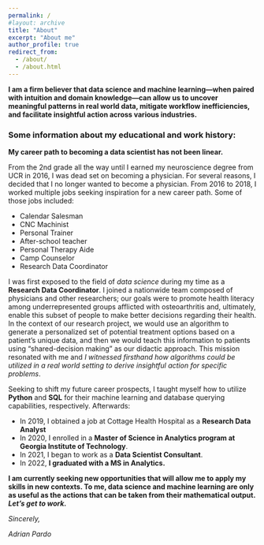 ```yaml
---
permalink: /
#layout: archive
title: "About"
excerpt: "About me"
author_profile: true
redirect_from:
  - /about/
  - /about.html
---
```


**I am a firm believer that data science and machine learning—when paired with intuition and domain knowledge—can allow us to uncover meaningful patterns in real world data, mitigate workflow inefficiencies, and facilitate insightful action across various industries.**

### Some information about my educational and work history:

**My career path to becoming a data scientist has not been linear.** 

From the 2nd grade all the way until I earned my neuroscience degree from UCR in 2016, I was dead set on becoming a physician. For several reasons, I decided that I no longer wanted to become a physician. From 2016 to 2018, I worked multiple jobs seeking inspiration for a new career path. Some of those jobs included:

- Calendar Salesman
- CNC Machinist
- Personal Trainer
- After-school teacher
- Personal Therapy Aide
- Camp Counselor
- Research Data Coordinator

I was first exposed to the field of *data science* during my time as a **Research Data Coordinator**. I joined a nationwide team composed of physicians and other researchers; our goals were to promote health literacy among underrepresented groups afflicted with osteoarthritis and, ultimately, enable this subset of people to make better decisions regarding their health. In the context of our research project, we would use an algorithm to generate a personalized set of potential treatment options based on a patient’s unique data, and then we would teach this information to patients using “shared-decision making” as our didactic approach. This mission resonated with me and *I witnessed firsthand how algorithms could be utilized in a real world setting to derive insightful action for specific problems*. 

Seeking to shift my future career prospects, I taught myself how to utilize **Python** and **SQL** for their machine learning and database querying capabilities, respectively. Afterwards: 

- In 2019, I obtained a job at Cottage Health Hospital as a **Research Data Analyst**
- In 2020, I enrolled in a **Master of Science in Analytics program at Georgia Institute of Technology**. 
- In 2021, I began to work as a **Data Scientist Consultant**.
- In 2022, **I graduated with a MS in Analytics.**

**I am currently seeking new opportunities that will allow me to apply my skills in new contexts. To me, data science and machine learning are only as useful as the actions that can be taken from their mathematical output.** ***Let’s get to work.***

*Sincerely,*

*Adrian Pardo*